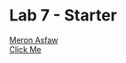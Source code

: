 # Lab 7 - Starter
[Meron Asfaw](https://github.com/AdulisL) <br>
[Click Me](https://adulisl.github.io/Lab7_Starter/)
